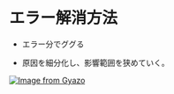 # エラー解消方法

- エラー分でググる

- 原因を細分化し、影響範囲を狭めていく。

[![Image from Gyazo](https://i.gyazo.com/2b8cd61607f2b6ac165289620acb23f9.png)](https://gyazo.com/2b8cd61607f2b6ac165289620acb23f9)